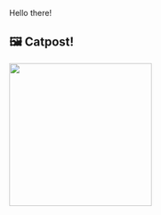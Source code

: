 Hello there!



## 🖼️ Catpost!

<sub>
    <img src="https://cdn2.thecatapi.com/images/MTc2NDc3OQ.jpg" height="256">
</sub>

